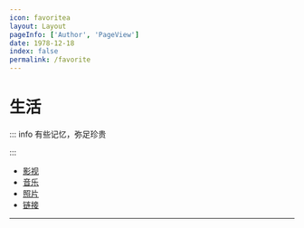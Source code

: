 ```yaml
---
icon: favoritea
layout: Layout
pageInfo: ['Author', 'PageView']
date: 1978-12-18
index: false
permalink: /favorite
---
```


# 生活

::: info 有些记忆，弥足珍贵

:::

- [影视](./movies/)
- [音乐](./music/)
- [照片](./photos/)
- [链接](./links/)

---
